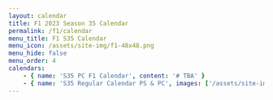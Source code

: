 ```yaml
---
layout: calendar
title: F1 2023 Season 35 Calendar
permalink: /f1/calendar
menu_title: F1 S35 Calendar
menu_icon: /assets/site-img/f1-48x48.png
menu_hide: false
menu_order: 4
calendars:
    - { name: 'S35 PC F1 Calendar', content: '# TBA' }
    - { name: 'S35 Regular Calendar PS & PC', images: ['/assets/site-img/PSGL-S35-Calendar-Regular.png'], width: 1920, height: 1006 }
---
```

